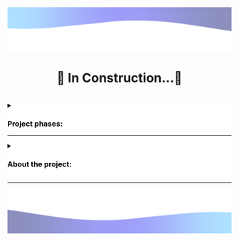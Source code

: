 <img alt="barra" src="https://github.com/RobertDalexander/Customized-form/blob/RobertDalexander-patch-1/5ae052ee-f39f-4640-9cd1-6149778447be.png" height="100px%" width="100%"/>

 <h1 style="text-align:center;"> 🚧 In Construction...🚧 </h1><br>
 
 


<details style="background-color:white; color:black">
<summary> <h3>Project phases:</h3>
<hr>
</summary> 

- [x] Information organization.

- [x] Choice of languages for development.

    - Linguagem de Marcação de HiperTexto(HTML5).<br>
    <img alt="HTML5" src="https://github.com/RobertDalexander/Customized-form/blob/main/2ab13ded-c529-4461-b518-8c28fb6243f6.png" width="90px"/><br>
    
    - Cascading Style Sheets (CSS3).<br>
      <img alt="CSS3" src="https://github.com/RobertDalexander/Customized-form/blob/main/bf63614c-77da-4505-bdcf-6dfd614b9f87.png" width="90px"/>
    
    

- [x] Definition of the levels of the form.

- [x] Layout Prototyping.

    - Prototipo.<br>
     <img alt="Prototipo" src="https://github.com/RobertDalexander/Customized-form/blob/main/Form.png" width="300px"/>

- [ ] Project finalization.<hr>
</details>  

<details style="background-color:white; color:black">
<summary>
<h3>About the project:</h3>
</summary>
<br>
<h3>Authentication form:</h3>
<hr>
<p style="text-align:justify; color:white; background:black">
The project will show a user registration and authentication form. The custom style will show a simple adaptive layout, when the window increases in size or decreases in size, but not yet a  layout responsive.
</p>
</details>

<hr>

 
 <img  alt="barra" src="https://github.com/RobertDalexander/Customized-form/blob/RobertDalexander-patch-1/5ae052ee-f39f-4640-9cd1-6149778447be-1.png" height="100px" width="100%"/>




